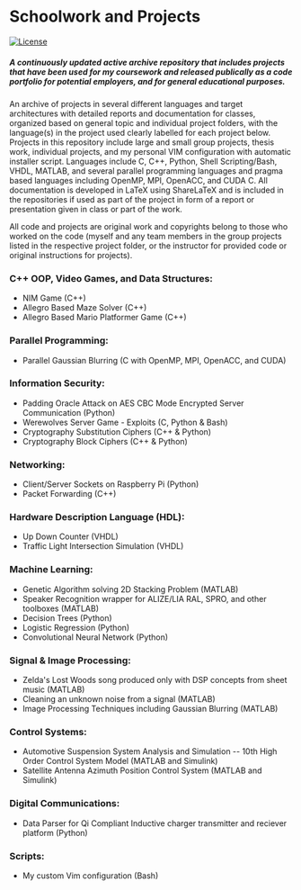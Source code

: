 # Schoolwork and Projects
[![License](https://img.shields.io/badge/License-Apache%202.0-blue.svg)](https://github.com/estradjm/Class-Work/blob/master/LICENSE.md)
##### A continuously updated active archive repository that includes projects that have been used for my coursework and released publically as a code portfolio for potential employers, and for general educational purposes. 

An archive of projects in several different languages and target architectures with detailed reports and documentation for classes, organized based on general topic and individual project folders, with the language(s) in the project used clearly labelled for each project below. Projects in this repository include large and small group projects, thesis work, individual projects, and my personal VIM configuration with automatic installer script. Languages include C, C++, Python, Shell Scripting/Bash, VHDL, MATLAB, and several parallel programming languages and pragma based languages including OpenMP, MPI, OpenACC, and CUDA C. All documentation is developed in LaTeX using ShareLaTeX and is included in the repositories if used as part of the project in form of a report or presentation given in class or part of the work.  

All code and projects are original work and copyrights belong to those who worked on the code (myself and any team members in the group projects listed in the respective project folder, or the instructor for provided code or original instructions for projects).

### C++ OOP, Video Games, and Data Structures:
- NIM Game (C++)
- Allegro Based Maze Solver (C++)
- Allegro Based Mario Platformer Game (C++)

### Parallel Programming:
- Parallel Gaussian Blurring (C with OpenMP, MPI, OpenACC, and CUDA)

### Information Security:
- Padding Oracle Attack on AES CBC Mode Encrypted Server Communication (Python)
- Werewolves Server Game - Exploits (C, Python & Bash)
- Cryptography Substitution Ciphers (C++ & Python)
- Cryptography Block Ciphers (C++ & Python)
 
### Networking:
- Client/Server Sockets on Raspberry Pi (Python)
- Packet Forwarding (C++)

### Hardware Description Language (HDL):
- Up Down Counter (VHDL)
- Traffic Light Intersection Simulation (VHDL)

### Machine Learning:
- Genetic Algorithm solving 2D Stacking Problem (MATLAB)
- Speaker Recognition wrapper for ALIZE/LIA RAL, SPRO, and other toolboxes (MATLAB)
- Decision Trees (Python)
- Logistic Regression (Python)
- Convolutional Neural Network (Python)

### Signal & Image Processing: 
- Zelda's Lost Woods song produced only with DSP concepts from sheet music (MATLAB)
- Cleaning an unknown noise from a signal (MATLAB)
- Image Processing Techniques including Gaussian Blurring (MATLAB)

### Control Systems:
- Automotive Suspension System Analysis and Simulation -- 10th High Order Control System Model (MATLAB and Simulink)
- Satellite Antenna Azimuth Position Control System (MATLAB and Simulink)

### Digital Communications: 
- Data Parser for Qi Compliant Inductive charger transmitter and reciever platform (Python)

### Scripts: 
- My custom Vim configuration (Bash)


